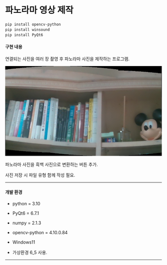 # 파노라마 영상 제작

``` bash
pip install opencv-python
pip install winsound
pip install PyQt6
```

#### 구현 내용

연결되는 사진을 여러 장 촬영 후 파노라마 사진을 제작하는 프로그램.

![예시 사진](https://github.com/phjjjjj/computer_vision/blob/main/6_5/outputs/example.jpg)

파노라마 사진을 흑백 사진으로 변환하는 버튼 추가.

사진 저장 시 파일 유형 함께 작성 필요.

---

#### 개발 환경

- python = 3.10

- PyQt6 = 6.7.1

- numpy = 2.1.3

- opencv-python = 4.10.0.84

- Windows11

- 가상환경 6_5 사용.

---
